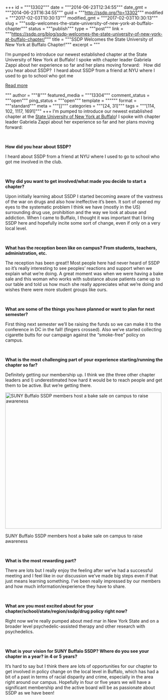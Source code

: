 +++
id = """13302"""
date = """2014-06-23T12:34:55"""
date_gmt = """2014-06-23T16:34:55"""
guid = """http://ssdp.org/?p=13302"""
modified = """2017-02-03T10:30:13"""
modified_gmt = """2017-02-03T10:30:13"""
slug = """ssdp-welcomes-the-state-university-of-new-york-at-buffalo-chapter"""
status = """publish"""
type = """post"""
link = """https://ssdp.org/blog/ssdp-welcomes-the-state-university-of-new-york-at-buffalo-chapter/"""
title = """SSDP Welcomes the State University of New York at Buffalo Chapter!"""
excerpt = """<p>I&#8217;m pumped to introduce our newest established chapter at the State University of New York at Buffalo! I spoke with chapter leader Gabriela Zappi about her experience so far and her plans moving forward: &nbsp; How did you hear about SSDP?  I heard about SSDP from a friend at NYU where I used to go to school who got me</p>
<div class="h10"></div>
<p><a class="more-link2 flat" href="https://ssdp.org/blog/ssdp-welcomes-the-state-university-of-new-york-at-buffalo-chapter/">Read more</a></p>
"""
author = """8"""
featured_media = """13304"""
comment_status = """open"""
ping_status = """open"""
template = """"""
format = """standard"""
meta = """[]"""
categories = """[24, 31]"""
tags = """[114, 102, 1117, 1691]"""
+++
I&#8217;m pumped to introduce our newest established chapter at the <a href="http://ssdp.org/chapters/northeast/new-york/suny-buffalo/" target="_blank">State University of New York at Buffalo</a>! I spoke with chapter leader Gabriela Zappi about her experience so far and her plans moving forward:

&nbsp;

<strong>How did you hear about SSDP? </strong>

I heard about SSDP from a friend at NYU where I used to go to school who got me involved in the club.

&nbsp;

<strong>Why did you want to get involved/what made you decide to start a chapter?</strong>

Upon initially learning about SSDP I started becoming aware of the vastness of the war on drugs and also how ineffective it’s been. It sort of opened my eyes to the systematic problem I think we have (mostly in the US) surrounding drug use, prohibition and the way we look at abuse and addiction. When I came to Buffalo, I thought it was important that I bring SSDP here and hopefully incite some sort of change, even if only on a very local level.

&nbsp;

<strong>What has the reception been like on campus? From students, teachers, administration, etc.</strong>

The reception has been great!! Most people here had never heard of SSDP so it’s really interesting to see peoples’ reactions and support when we explain what we’re doing. A great moment was when we were having a bake sale and this woman who works with substance abuse patients came up to our table and told us how much she really appreciates what we’re doing and wishes there were more student groups like ours.

&nbsp;

<strong>What are some of the things you have planned or want to plan for next semester?</strong>

First thing next semester we’ll be raising the funds so we can make it to the conference in DC in the fall! (fingers crossed). Also we’ve started collecting cigarette butts for our campaign against the “smoke-free” policy on campus.

&nbsp;

<strong>What is the most challenging part of your experience starting/running the chapter so far? </strong><strong> </strong>

Definitely getting our membership up. I think we (the three other chapter leaders and I) underestimated how hard it would be to reach people and get them to be active. But we’re getting there.

<div id="attachment_13304" style="width: 508px" class="wp-caption aligncenter"><a href="/assets/unknown.jpg"><img class=" wp-image-13304" src="http://ssdp.org/assets/unknown-300x292.jpg" alt="SUNY Buffalo SSDP members host a bake sale on campus to raise awareness" width="498" height="434" /></a><p class="wp-caption-text">SUNY Buffalo SSDP members host a bake sale on campus to raise awareness</p></div>

&nbsp;

<strong>What is the most rewarding part?</strong>

There are lots but I really enjoy the feeling after we’ve had a successful meeting and I feel like in our discussion we’ve made big steps even if that just means learning something. I’ve been really impressed by our members and how much information/experience they have to share.

&nbsp;

<strong>What are you most excited about for your chapter/school/state/region/ssdp/drug policy right now?</strong>

Right now we’re really pumped about med mar in New York State and on a broader level psychedelic-assisted therapy and other research with psychedelics.

&nbsp;

<strong>What is your vision for SUNY Buffalo SSDP? Where do you see your chapter in a year? in 4 or 5 years?</strong><strong> </strong>

It’s hard to say but I think there are lots of opportunities for our chapter to get involved in policy change on the local level in Buffalo, which has had a bit of a past in terms of racial disparity and crime, especially in the area right around our campus. Hopefully in four or five years we will have a significant membership and the active board will be as passionate about SSDP as we have been!
